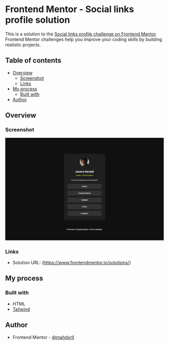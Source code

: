 # Frontend Mentor - Social links profile solution

This is a solution to the [Social links profile challenge on Frontend Mentor](https://www.frontendmentor.io/challenges/social-links-profile-UG32l9m6dQ/hub). Frontend Mentor challenges help you improve your coding skills by building realistic projects. 

## Table of contents

- [Overview](#overview)
  - [Screenshot](#screenshot)
  - [Links](#links)
- [My process](#my-process)
  - [Built with](#built-with)
- [Author](#author)

## Overview

### Screenshot

![](./screenshot1.png)


### Links

- Solution URL: (https://www.frontendmentor.io/solutions/)

## My process

### Built with

-  HTML
- [Tailwind](https://tailwindcss.com/)

## Author

- Frontend Mentor - [@mahdyrll](https://www.frontendmentor.io/profile/mahdyrll)